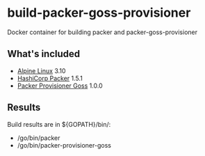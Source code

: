 # build-packer-goss-provisioner
Docker container for building packer and packer-goss-provisioner


## What's included

* [Alpine Linux](https://alpinelinux.org/) 3.10
* [HashiCorp Packer](https://packer.io/) 1.5.1
* [Packer Provisioner Goss](https://github.com/YaleUniversity/packer-provisioner-goss) 1.0.0

## Results

Build results are in ${GOPATH}/bin/:
* /go/bin/packer
* /go/bin/packer-provisioner-goss

